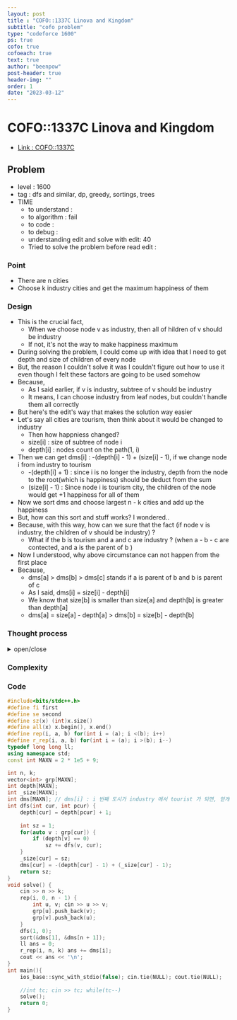 ```yaml
---
layout: post
title : "COFO::1337C Linova and Kingdom"
subtitle: "cofo problem"
type: "codeforce 1600"
ps: true
cofo: true
cofoeach: true
text: true
author: "beenpow"
post-header: true
header-img: ""
order: 1
date: "2023-03-12"
---
```

# COFO::1337C Linova and Kingdom
- [Link : COFO::1337C](https://codeforces.com/contest/1337/problem/C)


## Problem 

- level : 1600
- tag : dfs and similar, dp, greedy, sortings, trees
- TIME
  - to understand    : 
  - to algorithm     : fail
  - to code          : 
  - to debug         : 
  - understanding edit and solve with edit: 40
  - Tried to solve the problem before read edit : 

### Point
- There are n cities
- Choose k industry cities and get the maximum happiness of them

### Design
- This is the crucial fact,
  - When we choose node v as industry, then all of hildren of v should be industry
  - If not, it's not the way to make happiness maximum
- During solving the problem, I could come up with idea that I need to get depth and size of children of every node
- But, the reason I couldn't solve it was I couldn't figure out how to use it even though I felt these factors are going to be used somehow
- Because, 
  - As I said earlier, if v is industry, subtree of v should be industry
  - It means, I can choose industry from leaf nodes, but couldn't handle them all correctly
- But here's the edit's way that makes the solution way easier
- Let's say all cities are tourism, then think about it would be changed to industry
  - Then how happniess changed?
  - size[i] : size of subtree of node i
  - depth[i] : nodes count on the path(1, i)
- Then we can get dms[i] : -(depth[i] - 1) + (size[i] - 1), if we change node i from industry to tourism
  - -(depth[i] + 1) : since i is no longer the industry, depth from the node to the root(which is happiness) should be deduct from the sum
  - (size[i] - 1) : Since node i is tourism city, the children of the node would get +1 happiness for all of them
- Now we sort dms and choose largest n - k cities and add up the happiness
- But, how can this sort and stuff works? I wondered..
- Because, with this way, how can we sure that the fact (if node v is industry, the children of v should be industry) ?
  - What if the b is tourism and a and c are industry ?  (when a - b - c are contected, and a is the parent of b )
- Now I understood, why above circumstance can not happen from the first place
- Because,
  - dms[a] > dms[b] > dms[c] stands if a is parent of b and b is parent of c
  - As I said, dms[i] = size[i] - depth[i]
  - We know that size[b] is smaller than size[a] and depth[b] is greater than depth[a]
  - dms[a] = size[a] - depth[a] > dms[b] = size[b] - depth[b]

### Thought process

<details>
<summary> open/close </summary>

<!-- above empty line should exist -->

<pre>
. root 는 무조건 tourism 으로 하는게 이득
  . 모든 경로에 포함되므로
. 나머지 k - 1 개의 industry 의 위치를 정해야한다.
. 무조건, root 에서 거리가 먼 순으로 정하면 되는게 아님
  . 그럼 경로가 겹쳐서 합이 줄어들 수 있음 -> TC3

. 일단, leaf 노드에서부터 정하는 건 맞음
. 그러다가, leaf 의 갯수가 줄어들 수도있음
  . 분기점에서 만나면 (TC3 의 7 처럼)


. 각 지점에서 root 까지의 거리를 알고 있어야함.
. 그리고, 새로운 industry 가 정해질때마다,
  . 해당 industy 를 부모로하는 애들의 갯수 + 1(자기자신) * 남은 거리로 대체되어야함


int lenToRoot[n]; // i 번째 시티에서 root 까지의 거리
bool isIndusty[n]; // i 번째 시티가 industry 인지 구분


int childCnt[i]; // i 번째 시티의 자식 갯수
int industryHere[i]; // i 번째 시티의 leaf 에서 i번째 city 까지 industry 인 경우 더해지는 행복지수
	: 총 childCnt[i] + 1 개가 사용될 거고,
: 행복은 += (childCnt[i] + 1) * lenToRoot[i]
</pre>


</details>

### Complexity

### Code

```cpp
#include<bits/stdc++.h>
#define fi first
#define se second
#define sz(x) (int)x.size()
#define all(x) x.begin(), x.end()
#define rep(i, a, b) for(int i = (a); i <(b); i++)
#define r_rep(i, a, b) for(int i = (a); i >(b); i--)
typedef long long ll;
using namespace std;
const int MAXN = 2 * 1e5 + 9;

int n, k;
vector<int> grp[MAXN];
int depth[MAXN];
int _size[MAXN];
int dms[MAXN]; // dms[i] : i 번째 도시가 industry 에서 tourist 가 되면, 얻게되는 행복의 합.
int dfs(int cur, int pcur) {
    depth[cur] = depth[pcur] + 1;
    
    int sz = 1;
    for(auto v : grp[cur]) {
        if (depth[v] == 0)
            sz += dfs(v, cur);
    }
    _size[cur] = sz;
    dms[cur] = -(depth[cur] - 1) + (_size[cur] - 1);
    return sz;
}
void solve() {
    cin >> n >> k;
    rep(i, 0, n - 1) {
        int u, v; cin >> u >> v;
        grp[u].push_back(v);
        grp[v].push_back(u);
    }
    dfs(1, 0);
    sort(&dms[1], &dms[n + 1]);
    ll ans = 0;
    r_rep(i, n, k) ans += dms[i];
    cout << ans << '\n';
}
int main(){
    ios_base::sync_with_stdio(false); cin.tie(NULL); cout.tie(NULL);
    
    //int tc; cin >> tc; while(tc--)
    solve();
    return 0;
}
```
